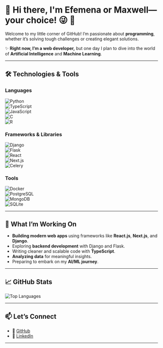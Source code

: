 # 🌟 Hi there, I'm **Efemena** or **Maxwell**—your choice! 😜 👋  

Welcome to my little corner of GitHub! I’m passionate about **programming**, whether it’s solving tough challenges or creating elegant solutions.  

✨ **Right now, I’m a web developer,** but one day I plan to dive into the world of **Artificial Intelligence** and **Machine Learning**.  

---

## 🛠️ **Technologies & Tools**  

### **Languages**  
![Python](https://img.shields.io/badge/Python-3776AB?style=for-the-badge&logo=python&logoColor=white)  
![TypeScript](https://img.shields.io/badge/TypeScript-3178C6?style=for-the-badge&logo=typescript&logoColor=white)  
![JavaScript](https://img.shields.io/badge/JavaScript-F7DF1E?style=for-the-badge&logo=javascript&logoColor=black)  
![C](https://img.shields.io/badge/C-00599C?style=for-the-badge&logo=c&logoColor=white)  
![R](https://img.shields.io/badge/R-276DC3?style=for-the-badge&logo=r&logoColor=white)  

### **Frameworks & Libraries**  
![Django](https://img.shields.io/badge/Django-092E20?style=for-the-badge&logo=django&logoColor=white)  
![Flask](https://img.shields.io/badge/Flask-000000?style=for-the-badge&logo=flask&logoColor=white)  
![React](https://img.shields.io/badge/React-61DAFB?style=for-the-badge&logo=react&logoColor=black)  
![Next.js](https://img.shields.io/badge/Next.js-000000?style=for-the-badge&logo=nextdotjs&logoColor=white)  
![Celery](https://img.shields.io/badge/Celery-37814A?style=for-the-badge&logo=celery&logoColor=white)  

### **Tools**  
![Docker](https://img.shields.io/badge/Docker-2496ED?style=for-the-badge&logo=docker&logoColor=white)  
![PostgreSQL](https://img.shields.io/badge/PostgreSQL-336791?style=for-the-badge&logo=postgresql&logoColor=white)  
![MongoDB](https://img.shields.io/badge/MongoDB-47A248?style=for-the-badge&logo=mongodb&logoColor=white)  
![SQLite](https://img.shields.io/badge/SQLite-003B57?style=for-the-badge&logo=sqlite&logoColor=white)  

---

## 🌱 **What I’m Working On**  
- **Building modern web apps** using frameworks like **React.js**, **Next.js**, and **Django**.  
- Exploring **backend development** with Django and Flask.  
- Writing cleaner and scalable code with **TypeScript**.  
- **Analyzing data** for meaningful insights.  
- Preparing to embark on my **AI/ML journey**.  

---

## 📈 **GitHub Stats**  
![Top Languages](https://github-readme-stats.vercel.app/api/top-langs/?username=novice000&layout=compact)  

---

## 📫 **Let’s Connect**  
- 🔗 [GitHub](https://github.com/novice000)  
- 💼 [LinkedIn](https://www.linkedin.com/in/efemena-esegbue-974a9a317)  

--- 

